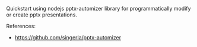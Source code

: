 Quickstart using nodejs pptx-automizer library for programmatically modify or create pptx presentations.

References:
- https://github.com/singerla/pptx-automizer
